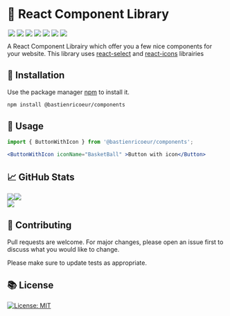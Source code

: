 # 📖 React Component Library
<p style="display: flex;">
  <img style="margin-left: 2px; margin-right: 2px;" src="https://img.shields.io/badge/Tests-passing-green?logo=github" />
  <img style="margin-left: 2px; margin-right: 2px;" src="https://img.shields.io/badge/Code-TypeScript-3178C6?logo=typescript&logoColor=white" />
  <img style="margin-left: 2px; margin-right: 2px;" src="https://img.shields.io/badge/Code-JavaScript-F7DF1E?logo=javascript&logoColor=white" />
  <img style="margin-left: 2px; margin-right: 2px;" src="https://img.shields.io/badge/Code-CSS3-1572B6?logo=css3&logoColor=white" />
  <img style="margin-left: 2px; margin-right: 2px;" src="https://img.shields.io/badge/Doc-Storybook-FF4785?logo=storybook&logoColor=white" />
  <img style="margin-left: 2px; margin-right: 2px;" src="https://img.shields.io/badge/Testing-Jest-C21325?logo=jest&logoColor=white" />
  <img style="margin-left: 2px; margin-right: 2px;" src="https://img.shields.io/badge/IDE-VS%20Code-007ACC?logo=visual%20studio%20code&logoColor=whit" />
</p>

A React Component Librairy which offer you a few nice components for your website.
This library uses [react-select](https://react-select.com) and [react-icons](https://react-icons.github.io/react-icons) librairies

## 🔧 Installation

Use the package manager [npm](https://www.npmjs.com) to install it.

```bash
npm install @bastienricoeur/components
```

## 🔨 Usage

```js
import { ButtonWithIcon } from '@bastienricoeur/components';
```
```jsx
<ButtonWithIcon iconName="BasketBall" >Button with icon</Button>
```

## &#x1f4c8; GitHub Stats

<span style="display: flex;">
  <a href="https://github.com/bastien-ricoeur" target="_blank"><img src="https://github-readme-stats.vercel.app/api/top-langs/?username=bastien-ricoeur&theme=dark" /></a>
  <a href="https://github.com/bastien-ricoeur" target="_blank"><img src="https://github-readme-stats.vercel.app/api/?username=bastien-ricoeur&show_icons=true&theme=dark" /></a>
</span>
<a href="https://github.com/bastien-ricoeur/react-librarycomponent" target="_blank"><img src="https://github-readme-stats.vercel.app/api/pin/?username=bastien-ricoeur&repo=react-librarycomponent&show_owner=true&card_width=10000&theme=dark" /></a>

    
## 👬 Contributing
Pull requests are welcome. For major changes, please open an issue first to discuss what you would like to change.

Please make sure to update tests as appropriate.


## 📚 License
[![License: MIT](https://img.shields.io/badge/Licence-MIT-yellow?logo=github)](https://opensource.org/licenses/MIT)